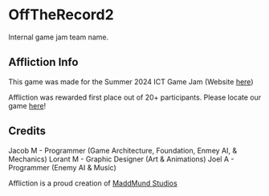 # OffTheRecord2
Internal game jam team name.

## Affliction Info
This game was made for the Summer 2024 ICT Game Jam (Website [here](https://itch.io/jam/ict-game-jam-summer-2024))

Affliction was rewarded first place out of 20+ participants.
Please locate our game [here](https://maddmundstudios.itch.io/affliction)!



## Credits
Jacob M - Programmer (Game Architecture, Foundation, Enmey AI, & Mechanics)
Lorant M - Graphic Designer (Art & Animations)
Joel A - Programmer (Enemy AI & Music)


Affliction is a proud creation of [MaddMund Studios](https://maddmundstudios.itch.io/)
